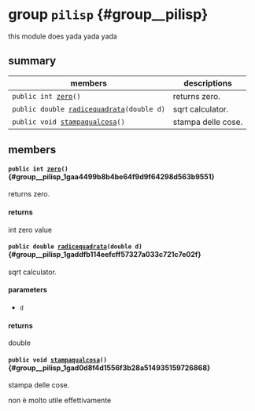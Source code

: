 # group `pilisp` {#group__pilisp}

this module does yada yada yada

## summary

 members                        | descriptions                                
--------------------------------|---------------------------------------------
`public int `[`zero`](#group__pilisp_1gaa4499b8b4be64f9d9f64298d563b9551)`()`            | returns zero.
`public double `[`radicequadrata`](#group__pilisp_1gaddfb114eefcff57327a033c721c7e02f)`(double d)`            | sqrt calculator.
`public void `[`stampaqualcosa`](#group__pilisp_1gad0d8f4d1556f3b28a514935159726868)`()`            | stampa delle cose.

## members

#### `public int `[`zero`](#group__pilisp_1gaa4499b8b4be64f9d9f64298d563b9551)`()` {#group__pilisp_1gaa4499b8b4be64f9d9f64298d563b9551}

returns zero.

#### returns
int zero value

#### `public double `[`radicequadrata`](#group__pilisp_1gaddfb114eefcff57327a033c721c7e02f)`(double d)` {#group__pilisp_1gaddfb114eefcff57327a033c721c7e02f}

sqrt calculator.

#### parameters
* `d` 

#### returns
double

#### `public void `[`stampaqualcosa`](#group__pilisp_1gad0d8f4d1556f3b28a514935159726868)`()` {#group__pilisp_1gad0d8f4d1556f3b28a514935159726868}

stampa delle cose.

non è molto utile effettivamente

